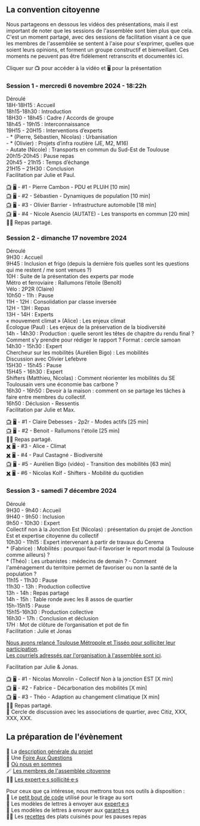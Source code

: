 ## La convention citoyenne

Nous partageons en dessous les vidéos des présentations, mais il est important de noter que les sessions de l'assemblée sont bien plus que cela. C'est un moment partagé, avec des sessions de facilitation visant à ce que les membres de l'assemblée se sentent à l'aise pour s'exprimer, quelles que soient leurs opinions, et forment un groupe constructif et bienveillant. Ces moments ne peuvent pas être fidèlement retranscrits et documentés ici.

Cliquer sur 📺 pour accéder à la vidéo et 🖥️ pour la présentation  

### Session 1 - mercredi 6 novembre 2024 - 18:22h
Déroulé  
   18H-18H15 : Accueil  
   18h15-18h30 : Introduction  
   18H30 - 18h45 : Cadre / Accords de groupe  
   18h45 - 19h15 : Interconnaissance  
   19H15 - 20H15 : Interventions d’experts  
      \- \* (Pierre, Sébastien, Nicolas) : Urbanisation  
      \- \* (Olivier) : Projets d’infra routière (JE, M2, M16)  
      \- Autate (Nicole) : Transports en commun du Sud-Est de Toulouse  
   20h15-20h45 : Pause repas  
   20h45 - 21h15 : Temps d’échange  
   21H15 – 21H30 : Conclusion  
Facilitation par Julie et Paul.  

[📺](https://youtu.be/EgCQEZ13DaM) [🖥️](https://docs.google.com/presentation/d/1OBhCARwpY3mjr3Xj5W5ssv3X8b0jKLUta8qr7-_TUpY/edit?usp=sharing) - #1 - Pierre Cambon - PDU et PLUiH [10 min]  
[📺](https://youtu.be/TRAZoPWEJOo) [🖥️](https://docs.google.com/presentation/d/1OBhCARwpY3mjr3Xj5W5ssv3X8b0jKLUta8qr7-_TUpY/edit?usp=sharing) - #2 - Sébastien - Dynamiques de population [10 min]  
[📺](https://youtu.be/V_F8ehKChvo) [🖥️](https://docs.google.com/presentation/d/1EROK8DyP6qT_u4Wt1u5FCID2kk7Fnuyip31o9aefZXM/edit?usp=sharing) - #3 - Olivier Barrier - Infrastructure automobile [18 min]  
[📺](https://youtu.be/e42VSnqtfYY) [🖥️](https://drive.google.com/file/d/1cTQ80KpO3_rPG_ppuIS8edBJtgfLB1Dh/view?usp=sharing) - #4 - Nicole Asencio (AUTATE) - Les transports en commun [20 min]  
🥗🥖 Repas partagé.  

### Session 2 - dimanche 17 novembre 2024
Déroulé  
   9H30 : Accueil  
   9H45 : Inclusion et frigo (depuis la dernière fois quelles sont les questions qui me restent / me sont venues ?)  
   10H : Suite de la présentation des experts par mode  
      Métro et ferroviaire : Rallumons l’étoile (Benoît)  
      Vélo : 2P2R  (Claire)  
   10h50 - 11h : Pause  
   11H - 12H : Consolidation par classe inversée  
   12H - 13H : Repas  
   13H - 14H : Experts  
      « mouvement climat » (Alice) : Les enjeux climat  
      Écologue (Paul) : Les enjeux de la préservation de la biodiversité  
   14h - 14h30 : Production : quelle seront les têtes de chapitre du rendu final ? Comment s’y prendre pour rédiger le rapport ?  Format : cercle samoan  
   14h30 - 15h30 : Expert  
      Chercheur sur les mobilités (Aurélien Bigo) : Les mobilités  
      Discussion avec Olivier Lefebvre  
   15H30 - 15h45 : Pause  
   15H45 - 16h30 : Expert  
      Shifters (Matthieu, Nicolas) : Comment réorienter les mobilités du SE Toulousain vers une économie bas carbone ?  
   16h30 - 16h50 : Devoir à la maison : comment on se partage les tâches à faire entre membres du collectif.  
   16h50 : Déclusion - Ressentis  
Facilitation par Julie et Max.  

[📺](https://youtu.be/zPMTAFo-Y4g) [🖥️](https://drive.google.com/file/d/1rv7b2HVEhQpRwfdAcgXqHOS8tm9rl6iw/view?usp=drive_link) - #1 - Claire Debesses - 2p2r - Modes actifs [25 min]  
[📺](https://youtu.be/JAQwYbIcveE) [🖥️](https://docs.google.com/presentation/d/1j9OB87irwMeFfGWV-odYkMTtidoRsCeJHCRGRGLgZ1c/edit?usp=drive_link) - #2 - Benoit - Rallumons l'étoile [25 min]  
🥗🥖 Repas partagé.  
[✖️]() [🖥️](https://docs.google.com/presentation/d/1iF__m70cmH70Tx6sWIQtviH1ELZ4YI7q0rmNgYHXXaU/edit?usp=drive_link) - #3 - Alice - Climat  
[✖️]() [🖥️](https://docs.google.com/presentation/d/13aFqbv1oIt6ZhWGXDjgoqV0xKYyo0J32/edit?usp=drive_link&ouid=117797709285819815547&rtpof=true&sd=true) - #4 - Paul Castagné - Biodiversité  
[📺](https://www.youtube.com/watch?v=cC9jh3kvfnw) [🖥️](https://drive.google.com/file/d/1emE5KNmyvRx24lhHZa3XgaxUQGSuvEaq/view?usp=drive_link) - #5 - Aurélien Bigo (vidéo) - Transition des mobilités [63 min]  
[✖️]() [🖥️](https://docs.google.com/presentation/d/1aRQXQGhkKpR3QUtvAnWMTmfpu3GNaRVY/edit?usp=drive_link&ouid=117797709285819815547&rtpof=true&sd=true) - #6 - Nicolas Kolf - Shifters - Mobilité du quotidien

### Session 3 - samedi 7 décembre 2024
Déroulé  
   9H30 - 9h40 : Accueil  
   9H40 - 9h50 : Inclusion  
   9h50 - 10h30 : Expert  
      Collectif non à la Jonction Est (Nicolas) : présentation du projet de Jonction Est et expertise citoyenne du collectif  
   10h30 - 11h15 : Expert intervenant à partir de travaux du Cerema  
      \* (Fabrice) : Mobilités : pourquoi faut-il favoriser le report modal (à Toulouse comme ailleurs) ?  
   \* (Théo) : Les urbanistes : médecins de demain ? - Comment l'aménagement du territoire permet de favoriser ou non la santé de la population ?  
   11h15 - 11h30 : Pause  
   11h30 - 13h : Production collective  
   13h - 14h : Repas partagé  
   14h - 15h :  Table ronde avec les 8 assos de quartier  
   15h-15h15 : Pause  
   15h15-16h30 : Production collective  
   16h30 - 17h : Conclusion et déclusion  
   17H : Mot de clôture de l’organisation et pot de fin  
Facilitation : Julie et Jonas  


[Nous avons relancé Toulouse Métropole et Tisséo pour solliciter leur participation](TM_Tisse.md).  
[Les courriels adressés par l'organisation à l'assemblée sont ici](courrielsalassemblee.md).  

Facilitation par Julie & Jonas.  

[📺](https://youtu.be/3itX1W53EFI) [🖥️](https://drive.google.com/file/d/1gcKZjeWZ5Y-zbTXVBEQ4jL0tRO83zumD/view?usp=sharing) - #1 - Nicolas Monrolin  - Collectif Non à la jonction EST [X min]  
[📺](https://youtu.be/Rftdj-IEGqI) [🖥️](https://drive.google.com/file/d/1rv7b2HVEhQpRwfdAcgXqHOS8tm9rl6iw/view?usp=drive_link) - #2 - Fabrice - Décarbonation des mobilités [X min]  
[📺](https://youtu.be/vPjfRiyzgiU) [🖥️](https://drive.google.com/file/d/1rv7b2HVEhQpRwfdAcgXqHOS8tm9rl6iw/view?usp=drive_link) - #3 - Théo - Adaption au changement climatique [X min]  
🥗🥖 Repas partagé.  
💬 Cercle de discussion avec les associations de quartier, avec Citiz, XXX, XXX, XXX.  

## La préparation de l'évènement

📄 La [description générale du projet](generalitees.md)  
🙋 Une [Foire Aux Questions](faq.md)  
🔄 [Où nous en sommes](suivi.md)  
🪄 [Les membres de l'assemblée citoyenne](assemblee.md)  
🧑‍🔬 [Les expert·e·s sollicité·e·s](experts.md)

Pour ceux que ça intéresse, nous mettrons tous nos outils à disposition :  
🎯 Le [petit bout de code](geotirage.ipynb) utilisé pour le tirage au sort  
📄 Les modèles de lettres à envoyer aux [expert·e·s](modele_lettre_expertes.md)  
📄 Les modèles de lettres à envoyer aux [garant·e·s](modele_lettre_garantes.md)  
🧑‍🍳 Les [recettes](recettes.md) des plats cuisinés pour les pauses repas  

